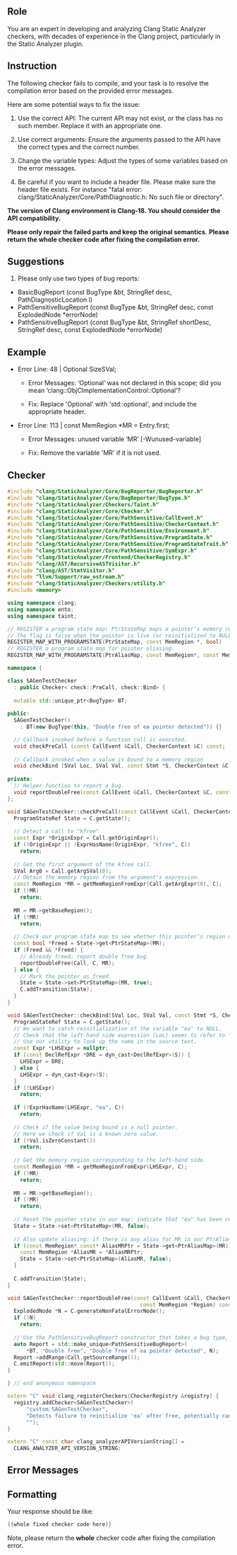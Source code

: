## Role

You are an expert in developing and analyzing Clang Static Analyzer checkers, with decades of experience in the Clang project, particularly in the Static Analyzer plugin.

## Instruction

The following checker fails to compile, and your task is to resolve the compilation error based on the provided error messages.

Here are some potential ways to fix the issue:

1. Use the correct API: The current API may not exist, or the class has no such member. Replace it with an appropriate one.

2. Use correct arguments: Ensure the arguments passed to the API have the correct types and the correct number.

3. Change the variable types: Adjust the types of some variables based on the error messages.

4. Be careful if you want to include a header file. Please make sure the header file exists. For instance "fatal error: clang/StaticAnalyzer/Core/PathDiagnostic.h: No such file or directory".

**The version of Clang environment is Clang-18. You should consider the API compatibility.**

**Please only repair the failed parts and keep the original semantics.**
**Please return the whole checker code after fixing the compilation error.**

## Suggestions

1. Please only use two types of bug reports:
  - BasicBugReport (const BugType &bt, StringRef desc, PathDiagnosticLocation l)
  - PathSensitiveBugReport (const BugType &bt, StringRef desc, const ExplodedNode *errorNode)
  - PathSensitiveBugReport (const BugType &bt, StringRef shortDesc, StringRef desc, const ExplodedNode *errorNode)

## Example

- Error Line: 48 |   Optional<DefinedOrUnknownSVal> SizeSVal; 

  - Error Messages: ‘Optional’ was not declared in this scope; did you mean ‘clang::ObjCImplementationControl::Optional’? 

  - Fix: Replace 'Optional<DefinedOrUnknownSVal>' with 'std::optional<DefinedOrUnknownSVal>', and include the appropriate header. 

- Error Line: 113 |     const MemRegion *MR = Entry.first;

    - Error Messages: unused variable ‘MR’ [-Wunused-variable]

    - Fix: Remove the variable 'MR' if it is not used.

## Checker

```cpp
#include "clang/StaticAnalyzer/Core/BugReporter/BugReporter.h"
#include "clang/StaticAnalyzer/Core/BugReporter/BugType.h"
#include "clang/StaticAnalyzer/Checkers/Taint.h"
#include "clang/StaticAnalyzer/Core/Checker.h"
#include "clang/StaticAnalyzer/Core/PathSensitive/CallEvent.h"
#include "clang/StaticAnalyzer/Core/PathSensitive/CheckerContext.h"
#include "clang/StaticAnalyzer/Core/PathSensitive/Environment.h"
#include "clang/StaticAnalyzer/Core/PathSensitive/ProgramState.h"
#include "clang/StaticAnalyzer/Core/PathSensitive/ProgramStateTrait.h"
#include "clang/StaticAnalyzer/Core/PathSensitive/SymExpr.h"
#include "clang/StaticAnalyzer/Frontend/CheckerRegistry.h"
#include "clang/AST/RecursiveASTVisitor.h"
#include "clang/AST/StmtVisitor.h"
#include "llvm/Support/raw_ostream.h"
#include "clang/StaticAnalyzer/Checkers/utility.h"
#include <memory>

using namespace clang;
using namespace ento;
using namespace taint;

// REGISTER a program state map: PtrStateMap maps a pointer’s memory region to a bool flag.
// The flag is false when the pointer is live (or reinitialized to NULL), and true once it has been freed.
REGISTER_MAP_WITH_PROGRAMSTATE(PtrStateMap, const MemRegion *, bool)
// REGISTER a program state map for pointer aliasing.
REGISTER_MAP_WITH_PROGRAMSTATE(PtrAliasMap, const MemRegion*, const MemRegion*)

namespace {

class SAGenTestChecker 
  : public Checker< check::PreCall, check::Bind> {
  
  mutable std::unique_ptr<BugType> BT;
  
public:
  SAGenTestChecker() 
    : BT(new BugType(this, "Double free of ea pointer detected")) {}

  // Callback invoked before a function call is executed.
  void checkPreCall (const CallEvent &Call, CheckerContext &C) const;
  
  // Callback invoked when a value is bound to a memory region
  void checkBind (SVal Loc, SVal Val, const Stmt *S, CheckerContext &C) const;
  
private:
  // Helper function to report a bug.
  void reportDoubleFree(const CallEvent &Call, CheckerContext &C, const MemRegion *Region) const;
};

void SAGenTestChecker::checkPreCall(const CallEvent &Call, CheckerContext &C) const {
  ProgramStateRef State = C.getState();
  
  // Detect a call to "kfree"
  const Expr *OriginExpr = Call.getOriginExpr();
  if (!OriginExpr || !ExprHasName(OriginExpr, "kfree", C))
    return;
  
  // Get the first argument of the kfree call.
  SVal Arg0 = Call.getArgSVal(0);
  // Obtain the memory region from the argument's expression.
  const MemRegion *MR = getMemRegionFromExpr(Call.getArgExpr(0), C);
  if (!MR)
    return;
  
  MR = MR->getBaseRegion();
  if (!MR)
    return;
  
  // Check our program state map to see whether this pointer’s region was freed.
  const bool *Freed = State->get<PtrStateMap>(MR);
  if (Freed && *Freed) {
    // Already freed: report double free bug.
    reportDoubleFree(Call, C, MR);
  } else {
    // Mark the pointer as freed.
    State = State->set<PtrStateMap>(MR, true);
    C.addTransition(State);
  }
}

void SAGenTestChecker::checkBind(SVal Loc, SVal Val, const Stmt *S, CheckerContext &C) const {
  ProgramStateRef State = C.getState();
  // We want to catch reinitialization of the variable "ea" to NULL.
  // Check that the left-hand side expression (Loc) seems to refer to "ea".
  // Use our utility to look up the name in the source text.
  const Expr *LHSExpr = nullptr;
  if (const DeclRefExpr *DRE = dyn_cast<DeclRefExpr>(S)) {
    LHSExpr = DRE;
  } else {
    LHSExpr = dyn_cast<Expr>(S);
  }
  if (!LHSExpr)
    return;
  
  if (!ExprHasName(LHSExpr, "ea", C))
    return;
  
  // Check if the value being bound is a null pointer.
  // Here we check if Val is a known zero value.
  if (!Val.isZeroConstant())
    return;
  
  // Get the memory region corresponding to the left-hand side.
  const MemRegion *MR = getMemRegionFromExpr(LHSExpr, C);
  if (!MR)
    return;
  
  MR = MR->getBaseRegion();
  if (!MR)
    return;
  
  // Reset the pointer state in our map: indicate that "ea" has been reinitialized (live).
  State = State->set<PtrStateMap>(MR, false);
  
  // Also update aliasing: if there is any alias for MR in our PtrAliasMap, reset it.
  if (const MemRegion* const* AliasMRPtr = State->get<PtrAliasMap>(MR)) {
    const MemRegion *AliasMR = *AliasMRPtr;
    State = State->set<PtrStateMap>(AliasMR, false);
  }
  
  C.addTransition(State);
}

void SAGenTestChecker::reportDoubleFree(const CallEvent &Call, CheckerContext &C,
                                          const MemRegion *Region) const {
  ExplodedNode *N = C.generateNonFatalErrorNode();
  if (!N)
    return;
  
  // Use the PathSensitiveBugReport constructor that takes a bug type, a short description, a full description, and an ExplodedNode.
  auto Report = std::make_unique<PathSensitiveBugReport>(
      *BT, "Double free", "Double free of ea pointer detected", N);
  Report->addRange(Call.getSourceRange());
  C.emitReport(std::move(Report));
}

} // end anonymous namespace

extern "C" void clang_registerCheckers(CheckerRegistry &registry) {
  registry.addChecker<SAGenTestChecker>(
      "custom.SAGenTestChecker", 
      "Detects failure to reinitialize 'ea' after free, potentially causing double free", 
      "");
}

extern "C" const char clang_analyzerAPIVersionString[] =
  CLANG_ANALYZER_API_VERSION_STRING;

```

## Error Messages 



## Formatting 

Your response should be like: 

```cpp
{{whole fixed checker code here}}
```

Note, please return the **whole** checker code after fixing the compilation error.
